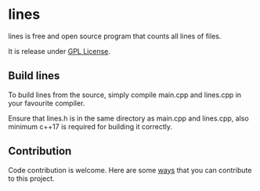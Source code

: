 lines
===================

lines is free and open source program that counts all lines of files.

It is release under [GPL License](License.md).

Build lines
---------------

To build lines from the source, simply compile main.cpp and lines.cpp in your favourite compiler.

Ensure that lines.h is in the same directory as main.cpp and lines.cpp, also minimum c++17 is required for building it correctly.

Contribution
------------

Code contribution is welcome. Here are some [ways](Contributing.md) that you can contribute to this project.

